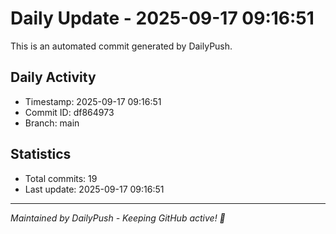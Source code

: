 # Daily Update - 2025-09-17 09:16:51

This is an automated commit generated by DailyPush.

## Daily Activity
- Timestamp: 2025-09-17 09:16:51
- Commit ID: df864973
- Branch: main

## Statistics
- Total commits: 19
- Last update: 2025-09-17 09:16:51

---
*Maintained by DailyPush - Keeping GitHub active! 🚀*
